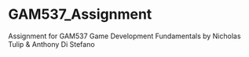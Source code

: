 # GAM537_Assignment
Assignment for GAM537 Game Development Fundamentals by Nicholas Tulip &amp; Anthony Di Stefano
